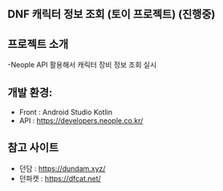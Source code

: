 ## DNF 캐릭터 정보 조회 (토이 프로젝트) (진행중) 


## 프로젝트 소개
-Neople API 활용해서 캐릭터 장비 정보 조회 실시


## 개발 환경:
- Front : Android Studio Kotlin
- API : https://developers.neople.co.kr/

## 참고 사이트
- 던담 : https://dundam.xyz/
- 던파캣 : https://dfcat.net/
